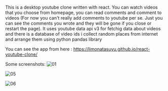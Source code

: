 This is a desktop youtube clone written with react.
You can watch videos that you choose from homepage, you can read comments and comment to videos (For now you can't really add comments to youtube per se. Just you can see the comments you wrote and they will be gone if you close or restart the page). It uses youtube data api v3 for fetchig data about videos and there is a database of video ids i collect random places from internet and arrange them using python pandas library


You can see the app from here : https://limonatasuyu.github.io/react-youtube-clone/

Some screenshots:
![01](https://user-images.githubusercontent.com/86758668/180345649-9e2dffed-5e03-4da3-8e51-fedb9d2c4acc.png)



![05](https://user-images.githubusercontent.com/86758668/180345667-b932b1c9-9400-4766-9df4-453199e2d3b5.png)



![06](https://user-images.githubusercontent.com/86758668/180345674-27744015-4135-4703-9893-58a2a75eb0f0.png)
